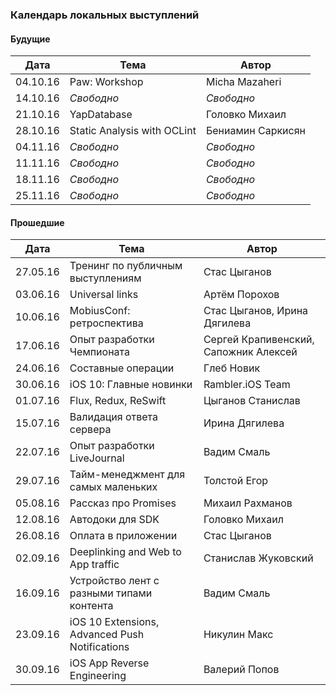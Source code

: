 ### Календарь локальных выступлений

#### Будущие

| Дата        | Тема           | Автор  |
| ------------- |-------------| -----|
| 04.10.16      |   Paw: Workshop  |   Micha Mazaheri |
| 14.10.16      | *Свободно*      |   *Свободно* |
| 21.10.16      | YapDatabase      |   Головко Михаил |
| 28.10.16      | Static Analysis with OCLint      |  Бениамин Саркисян  |
| 04.11.16      | *Свободно*      |   *Свободно* |
| 11.11.16      | *Свободно*      |   *Свободно* |
| 18.11.16      | *Свободно*      |   *Свободно* |
| 25.11.16      | *Свободно*      |   *Свободно* |

#### Прошедшие

| Дата        | Тема           | Автор  |
| ------------- |-------------| -----|
| 27.05.16      | Тренинг по публичным выступлениям | Стас Цыганов |
| 03.06.16      | Universal links      |   Артём Порохов |
| 10.06.16      | MobiusConf: ретроспектива      |    Стас Цыганов, Ирина Дягилева |
| 17.06.16      | Опыт разработки Чемпионата      |    Сергей Крапивенский, Сапожник Алексей |
| 24.06.16      | Составные операции      |   Глеб Новик |
| 30.06.16      | iOS 10: Главные новинки      |  Rambler.iOS Team  |
| 01.07.16      | Flux, Redux, ReSwift      |  Цыганов Станислав  |
| 15.07.16      | Валидация ответа сервера | Ирина Дягилева |
| 22.07.16      | Опыт разработки LiveJournal      |   Вадим Смаль |
| 29.07.16      | Тайм-менеджмент для самых маленьких     |  Толстой Егор |
| 05.08.16      | Рассказ про Promises      |   Михаил Рахманов |
| 12.08.16      | Автодоки для SDK      |   Головко Михаил |
| 26.08.16      | Оплата в приложении | Стас Цыганов |
| 02.09.16      | Deeplinking and Web to App traffic      | Станислав Жуковский  |
| 16.09.16      | Устройство лент с разными типами контента      |Вадим Смаль |
| 23.09.16      | iOS 10 Extensions, Advanced Push Notifications     |   Никулин Макс |
| 30.09.16      | iOS App Reverse Engineering      |   Валерий Попов |
